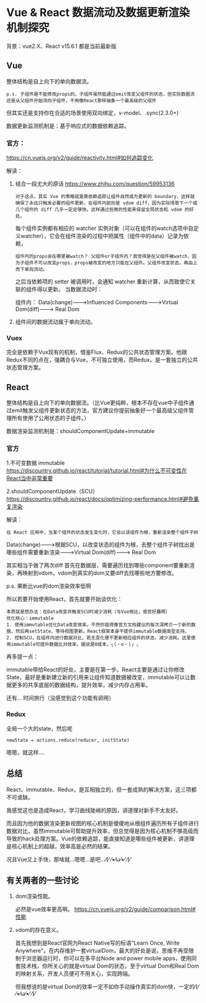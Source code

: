 # Vue & React 数据流动及数据更新渲染机制探究

背景：vue2.X、React v15.6.1
都是当前最新版
## Vue

整体结构是自上向下的单向数据流。
```
p.s. 子组件是不能修改props的，子组件虽然能通过emit改变父组件的状态，但实际数据流还是从父组件开始流向子组件，不用像React那样抽象一个最高级的父组件
```
但其实还是支持你在合适的场景使用双向绑定，v-model、.sync(2.3.0+)

数据更新监测机制是：基于响应式的数据依赖追踪。

### 官方：

https://cn.vuejs.org/v2/guide/reactivity.html#如何追踪变化

解读：
1.  结合一段尤大的原话 https://www.zhihu.com/question/59953136
    ```
    对于这点，其实 Vue 的策略就是靠依赖追踪让组件自然成为更新的 boundary，这样就确保了永远只触发必要的组件更新，在组件内部则是 vdom diff，因为实际场景下一个或几个组件的 diff 几乎一定足够快。这样通过些微的性能来保留全局状态和 vdom 的好处。
    ```
    每个组件实例都有相应的 watcher 实例对象（可以在组件的watch选项中自定义watcher），它会在组件渲染的过程中把属性（组件中的data）记录为依赖，
    ```
    组件内的props会在哪里被watch？ 父组件or子组件内？我觉得是在父组件被watch，因为子组件不可以改变props，props被改变的地方只能在父组件。父组件改变状态，再由上而下单向流动。
    ```
    之后当依赖项的 setter 被调用时，会通知 watcher 重新计算，从而致使它关联的组件得以更新。
    当数据流动时：
    
    组件内：
    Data(change)--->Influenced Components--->Virtual Dom(diff)---> Real Dom

    
2.  组件间的数据流动属于单向流动。

### Vuex
完全是依赖于Vux现有的机制，借鉴Flux、Redux的公共状态管理方案。他跟Redux不同的点在，强耦合与Vue，不可独立使用，而Redux，是一套独立的公共状态管理方案。

## React 

整体结构是自上向下的单向数据流。（比Vue更纯粹，根本不存在vue中子组件通过emit触发父组件更新状态的方法，官方建议你提前抽象好一个最高级父组件管理所有使用了公用状态的子组件。）

数据渲染监测机制是：shouldComponentUpdate+immutable

### 官方

1.不可变数据 immutable
https://discountry.github.io/react/tutorial/tutorial.html#为什么不可变性在React当中非常重要

2.shouldComponentUpdate（SCU）https://discountry.github.io/react/docs/optimizing-performance.html#避免重复渲染

解读：
```
在 React 应用中，当某个组件的状态发生变化时，它会以该组件为根，重新渲染整个组件子树
```
Data(change)--->根据SCU，以改变状态的组件为根，去整个组件子树找出是哪些组件需要重新渲染--->Virtual Dom(diff)---> Real Dom

其实相当于做了两次diff 首先在数据层，需要遍历找到哪些component要重新渲染，再映射到vdom，vdom到真实的dom又要diff去找哪些地方要修改。

p.s. 果断比vue的dom渲染效率低啊

所以若要开始使用React，首先就要开始谈优化：

    本质就是想办法：在Data改变并触发SCU时减少消耗（与Vue相比，感觉好蠢啊）
    优化核心：immutable
    1. 使用immutable优化Data改变效率。不然你就得像官方文档建议的每次深拷贝一个新的数据，然后再setState，等待视图更新。React框架本身不提供immutable数据类型支持。
    2. 控制SCU，在组件内进行数据对比，若无变化便不更新相应组件的状态，减少消耗。这里使用immutable可提升数据比对效率，据说是0成本，┐(・o・)┌ 。

再多提一点：

immutable带给React的好处，主要是在第一步。React主要是通过让你修改State，最好是重新建立新的引用来让组件知道数据被改变，immutable可以让数据更多的共享底层的数据结构，提升效率，减少内存占用率。

还有... 时间旅行（没感觉到这个功能有卵用）


### Redux
全局一个大的state，然后呢
```
newState = actions.reduce(reducer, initState)
```
嗯嗯，就这样....


## 总结
React、immutable、Redux，是互相独立的，但一套成熟的解决方案，这三项都不可或缺。

我感觉这也是造成React，学习曲线陡峭的原因，讲道理对新手不太友好。

而且因为他的数据渲染更新视图的核心机制是傻傻地从根组件遍历所有子组件进行数据对比，虽然immutable可帮助提升效率，但总觉得是因为核心机制不够高级而导致的hack处理方案。Vue的依赖追踪，能直接知道是哪些组件被更新，讲道理是核心机制上的超越，效率高是必然的结果。

况且Vue又上手快，那啥就...嗯嗯...是吧...⁄(⁄ ⁄•⁄ω⁄•⁄ ⁄)⁄

## 有关两者的一些讨论
1.  dom渲染性能。

    必然是vue效率更高啊。
    https://cn.vuejs.org/v2/guide/comparison.html#性能

2.  vdom的存在意义。

    首先我想到是React官网为React Native写的标语"Learn Once, Write Anywhere"。在内存维护一套virtualDom，最大的好处是说，思维不再受限制于浏览器运行时，你可以在多平台Node and power mobile apps，使用同套技术栈，你所关心的就是virtual Dom的状态，至于virtual Dom和Real Dom的映射关系，开发人员便可不用关心，实现跨端。

    但我想说的是virtual Dom的效率一定不如你手动操作真实的dom快，一定的⁄(⁄ ⁄•⁄ω⁄•⁄ ⁄)⁄
